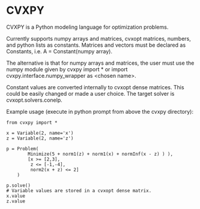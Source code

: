 CVXPY
=====
CVXPY is a Python modeling language for optimization problems. 

Currently supports numpy arrays and matrices, cvxopt matrices, numbers, and python lists as constants. Matrices and vectors must be declared as Constants, i.e. A = Constant(numpy array). 

The alternative is that for numpy arrays and matrices, the user must use the numpy module given by cvxpy import * or import cvxpy.interface.numpy_wrapper as \<chosen name\>.

Constant values are converted internally to cvxopt dense matrices. This could be easily changed or made a user choice. The target solver is cvxopt.solvers.conelp.

Example usage (execute in python prompt from above the cvxpy directory):

```
from cvxpy import *

x = Variable(2, name='x')
z = Variable(2, name='z')

p = Problem(
        Minimize(5 + norm1(z) + norm1(x) + normInf(x - z) ) ), 
        [x >= [2,3], 
         z <= [-1,-4], 
         norm2(x + z) <= 2]
    )

p.solve()
# Variable values are stored in a cvxopt dense matrix.
x.value
z.value
```